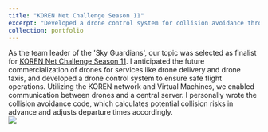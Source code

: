 ```yaml
---
title: "KOREN Net Challenge Season 11"
excerpt: "Developed a drone control system for collision avoidance through network establishment."
collection: portfolio
---
```


As the team leader of the 'Sky Guardians', our topic was selected as finalist for [KOREN Net Challenge Season 11](https://www.koren.kr/kor/Alram/contyPass.asp?cd=34&page=1). I anticipated the future commercialization of drones for services like drone delivery and drone taxis, and developed a drone control system to ensure safe flight operations. Utilizing the KOREN network and Virtual Machines, we enabled communication between drones and a central server. 
I personally wrote the collision avoidance code, which calculates potential collision risks in advance and adjusts departure times accordingly. <br/><img src='/images/KOREN.jpg'>
